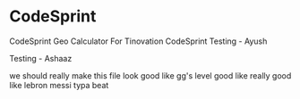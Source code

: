 # CodeSprint
CodeSprint Geo Calculator
For Tinovation CodeSprint
Testing - Ayush

Testing - Ashaaz

we should really make this file look good
like gg's level good
like really good
like lebron messi typa beat
